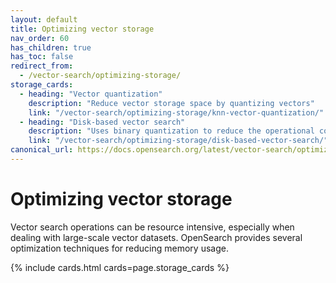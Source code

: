 ```yaml
---
layout: default
title: Optimizing vector storage
nav_order: 60
has_children: true
has_toc: false
redirect_from:
  - /vector-search/optimizing-storage/
storage_cards:
  - heading: "Vector quantization"
    description: "Reduce vector storage space by quantizing vectors"
    link: "/vector-search/optimizing-storage/knn-vector-quantization/"
  - heading: "Disk-based vector search"
    description: "Uses binary quantization to reduce the operational costs of vector workloads"
    link: "/vector-search/optimizing-storage/disk-based-vector-search/"
canonical_url: https://docs.opensearch.org/latest/vector-search/optimizing-storage/index/
---
```


# Optimizing vector storage

Vector search operations can be resource intensive, especially when dealing with large-scale vector datasets. OpenSearch provides several optimization techniques for reducing memory usage. 

{% include cards.html cards=page.storage_cards %}